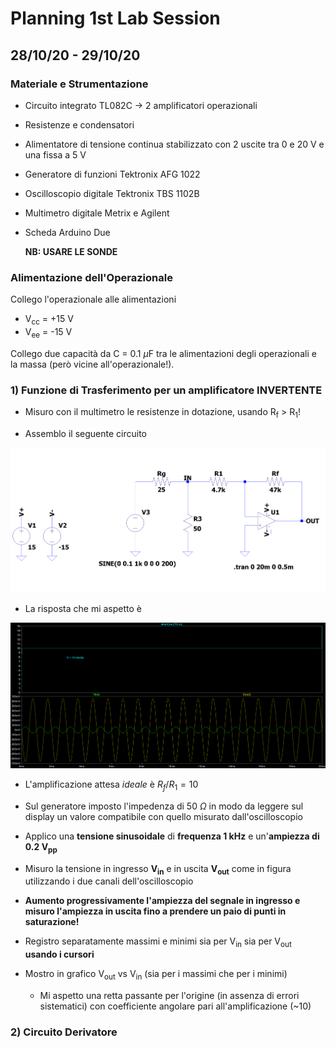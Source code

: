 # Planning 1st Lab Session

## 28/10/20 - 29/10/20

### Materiale e Strumentazione

* Circuito integrato TL082C &rarr; 2 amplificatori operazionali
* Resistenze e condensatori
* Alimentatore di tensione continua stabilizzato con 2 uscite tra 0 e 20 V e una fissa a 5 V
* Generatore di funzioni Tektronix AFG 1022
* Oscilloscopio digitale Tektronix TBS 1102B
* Multimetro digitale Metrix e Agilent
* Scheda Arduino Due

  **NB: USARE LE SONDE**

### Alimentazione dell'Operazionale

Collego l'operazionale alle alimentazioni

* V<sub>cc</sub> = +15 V
* V<sub>ee</sub> = -15 V

Collego due capacità da C = 0.1 $\mu$F tra le alimentazioni degli operazionali e la massa (però vicine all'operazionale!).

### 1) Funzione di Trasferimento per un amplificatore INVERTENTE

* Misuro con il multimetro le resistenze in dotazione, usando R<sub>f</sub> > R<sub>1</sub>!
  
* Assemblo il seguente circuito

![Circuit](Simulations/OpAmp/circuit_image.png)

* La risposta che mi aspetto è 

![Simulation](Simulations/OpAmp/simulation_image.png)

* L'amplificazione attesa _ideale_ è $R_f / R_1 = 10$

* Sul generatore imposto l'impedenza di 50 $\Omega$ in modo da leggere sul display un valore compatibile con quello misurato dall'oscilloscopio

* Applico una **tensione sinusoidale** di **frequenza 1 kHz** e un'**ampiezza di 0.2 V<sub>pp</sub>** 

* Misuro la tensione in ingresso **V<sub>in</sub>** e in uscita **V<sub>out</sub>** come in figura utilizzando i due canali dell'oscilloscopio

* **Aumento progressivamente l'ampiezza del segnale in ingresso e misuro l'ampiezza in uscita fino a prendere un paio di punti in saturazione!**

* Registro separatamente massimi e minimi sia per V<sub>in</sub> sia per V<sub>out</sub> **usando i cursori**

* Mostro in grafico V<sub>out</sub> vs V<sub>in</sub> (sia per i massimi che per i minimi)
  * Mi aspetto una retta passante per l'origine (in assenza di errori sistematici) con coefficiente angolare pari all'amplificazione (~10)

### 2) Circuito Derivatore